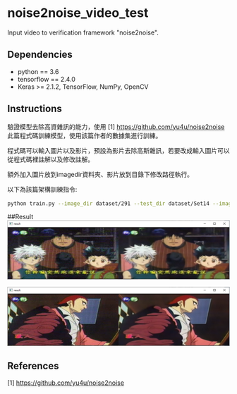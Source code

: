# noise2noise_video_test

Input video to verification framework "noise2noise".

## Dependencies
- python == 3.6
- tensorflow == 2.4.0
- Keras >= 2.1.2, TensorFlow, NumPy, OpenCV

## Instructions

驗證模型去除高資雜訊的能力，使用 [1] https://github.com/yu4u/noise2noise 此篇程式碼訓練模型，使用該篇作者的數據集進行訓練。

程式碼可以輸入圖片以及影片，預設為影片去除高斯雜訊，若要改成輸入圖片可以從程式碼裡註解以及修改註解。

額外加入圖片放到imagedir資料夾、影片放到目錄下修改路徑執行。

以下為該篇架構訓練指令:

```bash
python train.py --image_dir dataset/291 --test_dir dataset/Set14 --image_size 128 --batch_size 4 --lr 0.001 --output_path gaussian001 --nb_epoch 100 --step 85 --source_noise_model gaussian,25,25 --target_noise_model gaussian,25,25 --val_noise_model gaussian,25,25
```

##Result
<img src="result/001.bmp" width="800px">

<img src="result/002.bmp" width="800px">

## References

[1] https://github.com/yu4u/noise2noise
